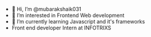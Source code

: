 - 👋 Hi, I’m @mubarakshaik031
- 👀 I’m interested in Frontend Web development
- 🌱 I’m currently learning Javascript and it's frameworks
- Front end developer Intern at INFOTRIXS


<!---
mubarakshaik031/mubarakshaik031 is a ✨ special ✨ repository because its `README.md` (this file) appears on your GitHub profile.
You can click the Preview link to take a look at your changes.
--->
